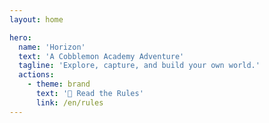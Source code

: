 ```yaml
---
layout: home

hero:
  name: 'Horizon'
  text: 'A Cobblemon Academy Adventure'
  tagline: 'Explore, capture, and build your own world.'
  actions:
    - theme: brand
      text: '📜 Read the Rules'
      link: /en/rules
---
```

